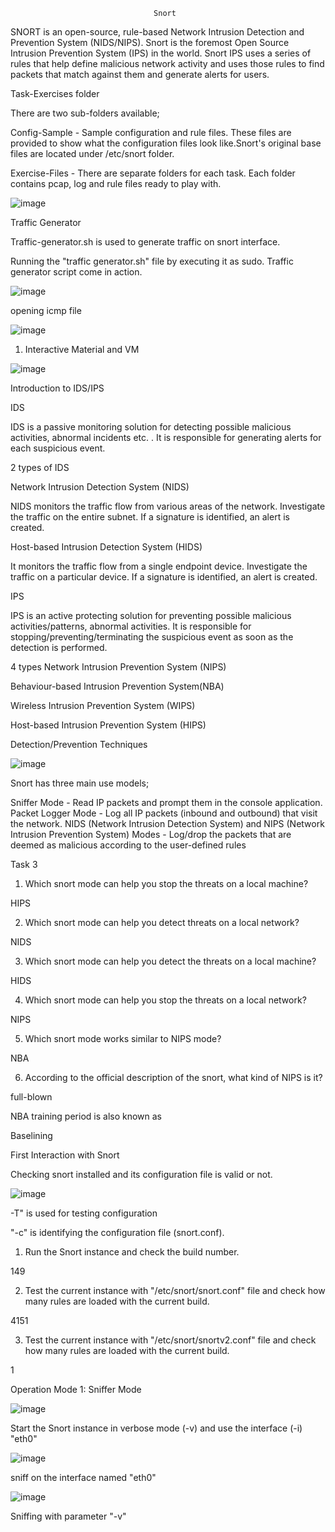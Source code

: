                                     Snort
                                   
 SNORT is an open-source, rule-based Network Intrusion Detection and Prevention System (NIDS/NIPS). Snort is the foremost Open Source Intrusion Prevention System (IPS) in the world. Snort IPS uses a series of rules that help define malicious network activity and uses those rules to find packets that match against them and generate alerts for users.
 
Task-Exercises folder

There are two sub-folders available;

Config-Sample - Sample configuration and rule files. These files are provided to show what the configuration files look like.Snort's original base files are located under /etc/snort folder.

Exercise-Files - There are separate folders for each task. Each folder contains pcap, log and rule files ready to play with.

![image](https://github.com/Meerathimothy/Cyber-Security/assets/57287429/c29c7ab0-db26-47ef-9cc8-818a4cee4e27)

Traffic Generator

Traffic-generator.sh is used to generate traffic on snort interface.

Running the "traffic generator.sh" file by executing it as sudo. Traffic generator script come in action.

![image](https://github.com/Meerathimothy/Cyber-Security/assets/57287429/fb266552-1e76-406c-8450-a4cd6596110e)

opening icmp file

![image](https://github.com/Meerathimothy/Cyber-Security/assets/57287429/517e99e2-06ab-460c-9ad4-1337a303b8a8)

1)  Interactive Material and VM

![image](https://github.com/Meerathimothy/Cyber-Security/assets/57287429/6b88cd90-693a-4b8d-ab00-60b934a78fb5)

 Introduction to IDS/IPS
 
 IDS 
 
 IDS is a passive monitoring solution for detecting possible malicious activities, abnormal incidents etc. . It is responsible for generating alerts for each suspicious event. 
 
 2 types of IDS 
 
 Network Intrusion Detection System (NIDS)
 
 NIDS monitors the traffic flow from various areas of the network. Investigate the traffic on the entire subnet.  If a signature is identified, an alert is created.
 
Host-based Intrusion Detection System (HIDS)

It monitors the traffic flow from a single endpoint device. Investigate the traffic on a particular device. If a signature is identified, an alert is created.

IPS

IPS is an active protecting solution for preventing possible malicious activities/patterns, abnormal activities. It is responsible for stopping/preventing/terminating the suspicious event as soon as the detection is performed.

4 types
Network Intrusion Prevention System (NIPS)

Behaviour-based Intrusion Prevention System(NBA)

Wireless Intrusion Prevention System (WIPS)

Host-based Intrusion Prevention System (HIPS)

Detection/Prevention Techniques

![image](https://github.com/Meerathimothy/Cyber-Security/assets/57287429/9763f6b8-3dce-4dd2-b29f-2c4cbd9d2b45)

Snort has three main use models;

Sniffer Mode - Read IP packets and prompt them in the console application.
Packet Logger Mode - Log all IP packets (inbound and outbound) that visit the network.
NIDS (Network Intrusion Detection System)  and NIPS (Network Intrusion Prevention System) Modes - Log/drop the packets that are deemed as malicious according to the user-defined rules

Task 3

1) Which snort mode can help you stop the threats on a local machine?

HIPS

2) Which snort mode can help you detect threats on a local network?

NIDS

3) Which snort mode can help you detect the threats on a local machine?

HIDS

4) Which snort mode can help you stop the threats on a local network?

NIPS

5) Which snort mode works similar to NIPS mode?

NBA

6) According to the official description of the snort, what kind of NIPS is it?

full-blown

NBA training period is also known as 

Baselining

First Interaction with Snort

Checking snort installed and its configuration file is valid or not.

![image](https://github.com/Meerathimothy/Cyber-Security/assets/57287429/d8df7047-4383-4f2f-8d33-9589019ff9c0)

-T" is used for testing configuration

"-c" is identifying the configuration file (snort.conf).

1) Run the Snort instance and check the build number.

149

2) Test the current instance with "/etc/snort/snort.conf" file and check how many rules are loaded with the current build.

4151

3) Test the current instance with "/etc/snort/snortv2.conf" file and check how many rules are loaded with the current build.

1

Operation Mode 1: Sniffer Mode

![image](https://github.com/Meerathimothy/Cyber-Security/assets/57287429/b026b637-76a7-486e-8d7e-9757110c3258)

Start the Snort instance in verbose mode (-v) and use the interface (-i) "eth0"

![image](https://github.com/Meerathimothy/Cyber-Security/assets/57287429/1a3c0424-8f30-4ef8-8b80-22c1e4478354)

sniff on the interface named "eth0"

![image](https://github.com/Meerathimothy/Cyber-Security/assets/57287429/8bb66385-e9c0-48ac-b1f1-eb9169067d80)

Sniffing with parameter "-v"









